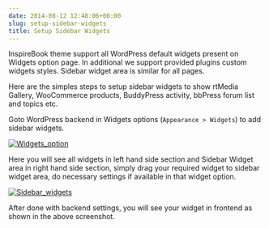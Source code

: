 ```yaml
---
date: 2014-08-12 12:48:06+00:00
slug: setup-sidebar-widgets
title: Setup Sidebar Widgets
---
```


InspireBook theme support all WordPress default widgets present on Widgets option page. In additional we support provided plugins custom widgets styles. Sidebar widget area is similar for all pages.

Here are the simples steps to setup sidebar widgets to show rtMedia Gallery, WooCommerce products, BuddyPress activity, bbPress forum list and topics etc.

Goto WordPress backend in Widgets options (`Appearance > Widgets`) to add sidebar widgets.

[![Widgets_option](https://rtcamp.com/wp-content/uploads/2014/02/Widgets_option.png)](https://rtcamp.com/wp-content/uploads/2014/02/Widgets_option.png)

Here you will see all widgets in left hand side section and Sidebar Widget area in right hand side section, simply drag your required widget to sidebar widget area, do necessary settings if available in that widget option.

[![Sidebar_widgets](https://rtcamp.com/wp-content/uploads/2014/02/Sidebar_widgets.png)](https://rtcamp.com/wp-content/uploads/2014/02/Sidebar_widgets.png)

After done with backend settings, you will see your widget in frontend as shown in the above screenshot.
